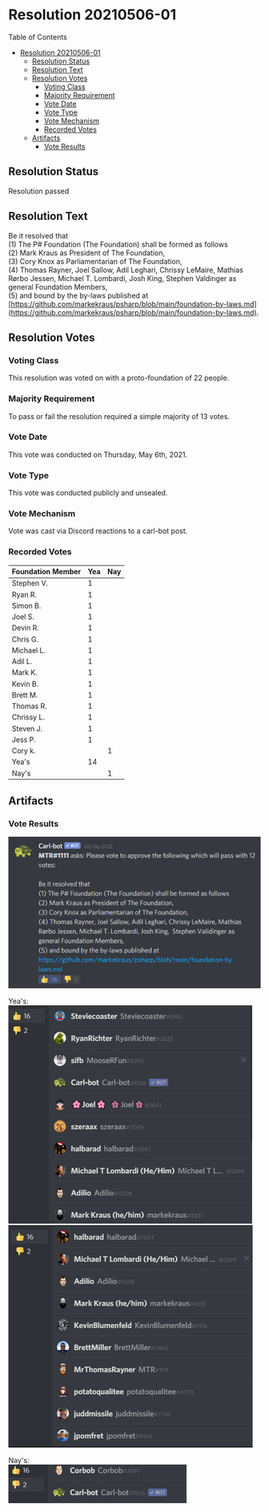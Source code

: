 # Resolution 20210506-01

Table of Contents

- [Resolution 20210506-01](#resolution-20210506-01)
  - [Resolution Status](#resolution-status)
  - [Resolution Text](#resolution-text)
  - [Resolution Votes](#resolution-votes)
    - [Voting Class](#voting-class)
    - [Majority Requirement](#majority-requirement)
    - [Vote Date](#vote-date)
    - [Vote Type](#vote-type)
    - [Vote Mechanism](#vote-mechanism)
    - [Recorded Votes](#recorded-votes)
  - [Artifacts](#artifacts)
    - [Vote Results](#vote-results)

## Resolution Status

Resolution passed

## Resolution Text

Be it resolved that  
(1) The P# Foundation (The Foundation) shall be formed as follows  
(2) Mark Kraus as President of The Foundation,  
(3) Cory Knox as Parliamentarian of The Foundation,  
(4) Thomas Rayner, Joel Sallow, Adil Leghari, Chrissy LeMaire, Mathias Rørbo Jessen, Michael T. Lombardi, Josh King, Stephen Valdinger as general Foundation Members,  
(5) and bound by the by-laws published at [https://github.com/markekraus/psharp/blob/main/foundation-by-laws.md](https://github.com/markekraus/psharp/blob/main/foundation-by-laws.md).

## Resolution Votes

### Voting Class

This resolution was voted on with a proto-foundation of 22 people.

### Majority Requirement

To pass or fail the resolution required a simple majority of 13 votes.

### Vote Date

This vote was conducted on Thursday, May 6th, 2021.

### Vote Type

This vote was conducted publicly and unsealed.

### Vote Mechanism

Vote was cast via Discord reactions to a carl-bot post.

### Recorded Votes

| Foundation Member | Yea | Nay |
|-------------------|-----|-----|
| Stephen V.        | 1   |     |
| Ryan R.           | 1   |     |
| Simon B.          | 1   |     |
| Joel S.           | 1   |     |
| Devin R.          | 1   |     |
| Chris G.          | 1   |     |
| Michael L.        | 1   |     |
| Adil L.           | 1   |     |
| Mark K.           | 1   |     |
| Kevin B.          | 1   |     |
| Brett M.          | 1   |     |
| Thomas R.         | 1   |     |
| Chrissy L.        | 1   |     |
| Steven J.         | 1   |     |
| Jess P.           | 1   |     |
| Cory k.           |     | 1   |
| Yea's             | 14  |     |
| Nay's             |     | 1   |

## Artifacts

### Vote Results

![Vote Results](images/20210506-01-01.PNG)

Yea's:  
![Yea's 1](images/20210506-01-02.PNG)  
![Yea's 1](images/20210506-01-03.PNG)

Nay's:  
![Yea's 1](images/20210506-01-04.PNG)
